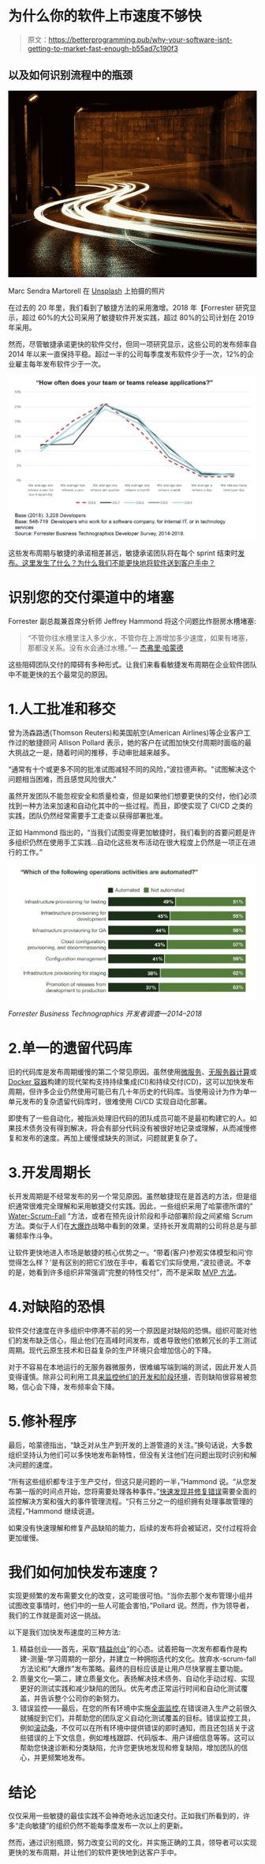 # 为什么你的软件上市速度不够快

> 原文：<https://betterprogramming.pub/why-your-software-isnt-getting-to-market-fast-enough-b55ad7c190f3>

## 以及如何识别流程中的瓶颈

![](img/55440d6b39e8fba70fea728ba8299a85.png)

Marc Sendra Martorell 在 [Unsplash](http://unsplash.com) 上拍摄的照片

在过去的 20 年里，我们看到了敏捷方法的采用激增。2018 年【Forrester 研究显示，超过 60%的大公司采用了敏捷软件开发实践，超过 80%的公司计划在 2019 年采用。

然而，尽管敏捷承诺更快的软件交付，但同一项研究显示，这些公司的发布频率自 2014 年以来一直保持平稳。超过一半的公司每季度发布软件少于一次，12%的企业雇主每年发布软件少于一次。

![](img/e04263ffe994e1cca60617d320db4e84.png)

这些发布周期与敏捷的承诺相差甚远，敏捷承诺团队将在每个 sprint 结束时[发布。这里发生了什么？为什么我们不能更快地将软件送到客户手中？](https://pm.stackexchange.com/questions/7937/how-frequently-can-a-release-happen-within-a-scrum-sprint)

# 识别您的交付渠道中的堵塞

Forrester 副总裁兼首席分析师 Jeffrey Hammond 将这个问题比作厨房水槽堵塞:

> “不管你往水槽里注入多少水，不管你在上游增加多少速度，如果有堵塞，那都没关系。没有水会通过水槽。”— [杰弗里·哈蒙德](https://register.gotowebinar.com/register/7842047180049955596)

这些阻碍团队交付的障碍有多种形式。让我们来看看敏捷发布周期在企业软件团队中不能更快的五个最常见的原因。

# 1.人工批准和移交

曾为汤森路透(Thomson Reuters)和美国航空(American Airlines)等企业客户工作过的敏捷顾问 Allison Pollard 表示，她的客户在试图加快交付周期时面临的最大挑战之一是，随着时间的推移，手动审批越来越多。

“通常有十个或更多不同的批准试图减轻不同的风险，”波拉德声称。"试图解决这个问题相当困难，而且感觉风险很大."

虽然开发团队不能忽视安全和质量检查，但是如果他们想要更快的交付，他们必须找到一种方法来加速和自动化其中的一些过程。而且，即使实现了 CI/CD 之类的实践，团队仍然经常需要手工走查以获得部署批准。

正如 Hammond 指出的，“当我们试图变得更加敏捷时，我们看到的首要问题是许多组织仍然在使用手工实践…自动化这些发布活动在很大程度上仍然是一项正在进行的工作。”

![](img/0b28e3fc319f93c265f013b568615162.png)

*Forrester Business Technographics 开发者调查—2014–2018*

# 2.单一的遗留代码库

旧的代码库是发布周期缓慢的第二个常见原因。虽然使用[微服务](https://rollbar.com/blog/monolith-to-microservices-is-your-organization-ready/)、[无服务器计算](https://rollbar.com/blog/monitoring-serverless-lambda/)或 [Docker 容器](https://www.docker.com/)构建的现代架构支持持续集成(CI)和持续交付(CD)，这可以加快发布周期，但许多企业仍然使用可能已有几十年历史的代码库。当使用设计为作为单一单元发布的复杂遗留代码库时，很难使用 CI/CD 实现自动化部署。

即使有了一些自动化，被指派处理旧代码的团队成员可能不是最初构建它的人。如果技术债务没有得到解决，将会有部分代码没有被很好地记录或理解，从而减慢修复和发布的速度。再加上缓慢或缺失的测试，问题就更复杂了。

# 3.开发周期长

长开发周期是不经常发布的另一个常见原因。虽然敏捷现在是首选的方法，但是组织通常很难完全理解和采用敏捷交付实践。因此，一些组织采用了哈蒙德所谓的" [Water-Scrum-Fall](https://modernanalyst.com/Careers/InterviewQuestions/tabid/128/ID/5296/What-is-Water-Scrum-Fall.aspx#:~:text=The%20term%20Water%2DScrum%2DFall,middle%20of%20a%20Waterfall%20Environment.) "方法，或者在预先设计阶段和手动部署阶段之间紧缩 Scrum 方法。类似于人们在[大爆炸](https://rollbar.com/blog/deployment-strategies/)战略中看到的效果，坚持长开发周期的公司将总是与部署频率作斗争。

让软件更快地进入市场是敏捷的核心优势之一。“带着(客户)参观实体模型和问‘你觉得怎么样？’是有区别的把它们放在手中，看着它们实际使用，”波拉德说。不幸的是，她看到许多组织非常强调“完整的特性交付”，而不是采取 [MVP 方法](https://www.agilealliance.org/glossary/mvp/)。

# 4.对缺陷的恐惧

软件交付速度在许多组织中停滞不前的另一个原因是对缺陷的恐惧。组织可能对他们的发布缺乏信心，阻止他们在高峰时间发布，或者导致他们依赖冗长的手工测试周期。现代云原生技术和日益复杂的生产环境只会增加信心的下降。

对于不容易在本地运行的无服务器微服务，很难编写端到端的测试，因此开发人员变得谨慎。除非公司利用工具[来监控他们的开发和阶段环境](https://rollbar.com/blog/exception-monitoring-across-environments/)，否则缺陷很容易被忽略，信心会下降，发布频率会下降。

# 5.修补程序

最后，哈蒙德指出，“缺乏对从生产到开发的上游管道的关注。”换句话说，大多数组织坚持认为他们可以多快地发布新特性，但没有关注他们在问题出现时识别和解决问题的速度。

“所有这些组织都专注于生产交付，但这只是问题的一半，”Hammond 说。“从您发布第一版的时间点开始，您将需要处理各种事件。”[快速发现并修复错误](https://rollbar.com/blog/5-ways-errors-affect-business/)需要全面的监控解决方案和强大的事件管理流程。“只有三分之一的组织拥有处理事故管理的流程，”Hammond 继续说道。

如果没有快速理解和修复产品缺陷的能力，后续的发布将会被延迟，交付过程将会更加缓慢。

# 我们如何加快发布速度？

实现更频繁的发布需要文化的改变，这可能很可怕。“当你去那个发布管理小组并试图改变事情时，他们中的一些人可能会害怕，”Pollard 说。然而，作为领导者，我们的工作就是面对这一挑战。

以下是我们加快发布速度的三种方法:

1.  精益创业——首先，采取“[精益创业](http://theleanstartup.com/principles)”的心态。试着把每一次发布都看作是构建-测量-学习周期的一部分，并建立一种拥抱迭代的文化。放弃水-scrum-fall 方法论和“大爆炸”发布策略。最终的目标应该是让用户尽快掌握主要功能。
2.  质量文化—第二，建立质量文化。表扬解决技术债务、自动化手动过程、实现更好的测试实践和减少缺陷的团队。优先考虑正常运行时间和自动化测试覆盖，并告诉整个公司你的新努力。
3.  错误监控——最后，在您的所有环境中实施[全面监控](https://rollbar.com/blog/exception-monitoring-across-environments/),在错误进入生产之前很久就捕捉到它们，并帮助您的团队定义自动化测试覆盖的目标。错误监控工具，例如[滚动条](http://www.rollbar.com/)，不仅可以在所有环境中提供错误的即时通知，而且还包括关于这些错误的上下文信息，例如堆栈跟踪、代码版本、用户详细信息等等。这可以帮助您快速诊断和分类缺陷，允许您更快地发现和修复缺陷，增加团队的信心，并更频繁地发布。

# 结论

仅仅采用一些敏捷的最佳实践不会神奇地永远加速交付。正如我们所看到的，许多“走向敏捷”的组织仍然不能每季度发布一次以上的更新。

然而，通过识别瓶颈，努力改变公司的文化，并实施正确的工具，领导者可以实现更快的发布周期，并让他们的软件更快地到达客户手中。